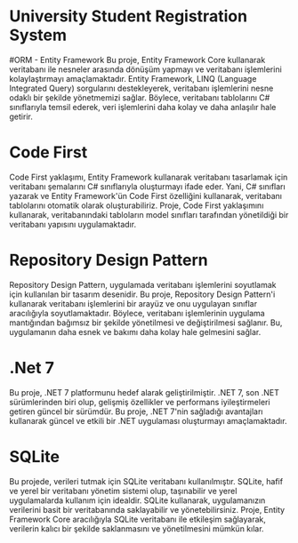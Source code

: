 # University Student Registration System
#ORM - Entity Framework
  Bu proje, Entity Framework Core kullanarak veritabanı ile nesneler arasında dönüşüm yapmayı ve veritabanı işlemlerini kolaylaştırmayı amaçlamaktadır. Entity Framework, LINQ (Language Integrated Query) sorgularını destekleyerek, veritabanı işlemlerini nesne odaklı bir şekilde yönetmemizi sağlar. Böylece, veritabanı tablolarını C# sınıflarıyla temsil ederek, veri işlemlerini daha kolay ve daha anlaşılır hale getirir.
# Code First
  Code First yaklaşımı, Entity Framework kullanarak veritabanı tasarlamak için veritabanı şemalarını C# sınıflarıyla oluşturmayı ifade eder. Yani, C# sınıfları yazarak ve Entity Framework'ün Code First özelliğini kullanarak, veritabanı tablolarını otomatik olarak oluşturabiliriz. Proje, Code First yaklaşımını kullanarak, veritabanındaki tabloların model sınıfları tarafından yönetildiği bir veritabanı yapısını uygulamaktadır.
# Repository Design Pattern
 Repository Design Pattern, uygulamada veritabanı işlemlerini soyutlamak için kullanılan bir tasarım desenidir. Bu proje, Repository Design Pattern'i kullanarak veritabanı işlemlerini bir arayüz ve onu uygulayan sınıflar aracılığıyla soyutlamaktadır. Böylece, veritabanı işlemlerinin uygulama mantığından bağımsız bir şekilde yönetilmesi ve değiştirilmesi sağlanır. Bu, uygulamanın daha esnek ve bakımı daha kolay hale gelmesini sağlar.
# .Net 7
 Bu proje, .NET 7 platformunu hedef alarak geliştirilmiştir. .NET 7, son .NET sürümlerinden biri olup, gelişmiş özellikler ve performans iyileştirmeleri getiren güncel bir sürümdür. Bu proje, .NET 7'nin sağladığı avantajları kullanarak güncel ve etkili bir .NET uygulaması oluşturmayı amaçlamaktadır.
 # SQLite
  Bu projede, verileri tutmak için SQLite veritabanı kullanılmıştır. SQLite, hafif ve yerel bir veritabanı yönetim sistemi olup, taşınabilir ve yerel uygulamalarda kullanım için idealdir. SQLite kullanarak, uygulamanızın verilerini basit bir veritabanında saklayabilir ve yönetebilirsiniz. Proje, Entity Framework Core aracılığıyla SQLite veritabanı ile etkileşim sağlayarak, verilerin kalıcı bir şekilde saklanmasını ve yönetilmesini mümkün kılar.
